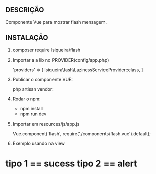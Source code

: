 ## DESCRIÇÃO

Componente Vue para mostrar flash mensagem.


## INSTALAÇÃO

1. composer require lsiqueira/flash

2. Importar a a lib no PROVIDER(config/app.php)
   
    'providers' => [
        lsiqueira\fash\LazinessServiceProvider::class,
    ]

3. Publicar o componente VUE:

    php artisan vendor:
    
4. Rodar o npm:

    * npm install
    * npm run dev


5. Importar em resources/js/app.js
   
    Vue.component('flash', require('./components/flash.vue').default);

6. Exemplo usando na view

# tipo 1 == sucess tipo 2 == alert

<flash message="ola mundo"
     tipo=1>
</flash>




